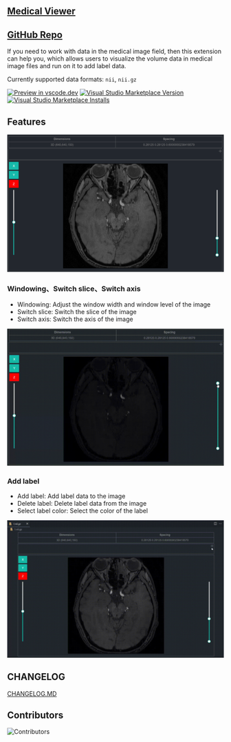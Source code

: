 ## [Medical Viewer](https://marketplace.visualstudio.com/items?itemName=dklsgui.medical-viewer)

## [GitHub Repo](https://github.com/dklsgui/MedicalViewer) 

If you need to work with data in the medical image field, then this extension can help you, which allows users to visualize the volume data in medical image files and run on it to add label data. 

Currently supported data formats: `nii`, `nii.gz`



[![Preview in vscode.dev](https://img.shields.io/badge/preview%20in-vscode.dev-blue)](https://marketplace.visualstudio.com/items?itemName=dklsgui.medical-viewer) [![Visual Studio Marketplace Version](https://img.shields.io/visual-studio-marketplace/v/dklsgui.medical-viewer)](https://marketplace.visualstudio.com/items?itemName=dklsgui.medical-viewer) [![Visual Studio Marketplace Installs](https://img.shields.io/visual-studio-marketplace/i/dklsgui.medical-viewer)](https://marketplace.visualstudio.com/items?itemName=dklsgui.medical-viewer)


## Features

![visualization](./screenshots/visualization.png)

###  Windowing、Switch slice、Switch axis
- Windowing: Adjust the window width and window level of the image
- Switch slice: Switch the slice of the image
- Switch axis: Switch the axis of the image

![Windowing and Switch slice and Switch axis](./screenshots/windowing_swicth-slice_switch-axis.gif)

### Add label
- Add label: Add label data to the image
- Delete label: Delete label data from the image
- Select label color: Select the color of the label

![add-label](./screenshots/add_label.gif)

## CHANGELOG

[CHANGELOG.MD](https://github.com/dklsgui/MedicalViewer/blob/master/CHANGELOG.md)


## Contributors

![Contributors](https://contrib.rocks/image?repo=dklsgui/MedicalViewer&max=1000)